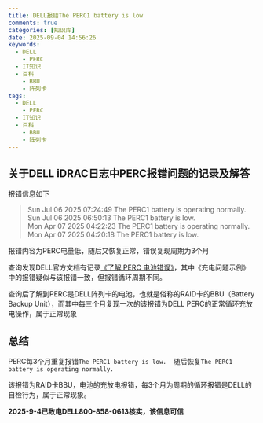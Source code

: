 ```yaml
---
title: DELL报错The PERC1 battery is low
comments: true
categories: [知识库]
date: 2025-09-04 14:56:26
keywords:
  - DELL
	- PERC
  - IT知识
  - 百科
	- BBU
	- 阵列卡
tags:
  - DELL
	- PERC
  - IT知识
  - 百科
	- BBU
	- 阵列卡
---
```


## 关于DELL iDRAC日志中PERC报错问题的记录及解答

报错信息如下

> Sun Jul 06 2025 07:24:49	The PERC1 battery is operating normally.	
> Sun Jul 06 2025 06:50:13	The PERC1 battery is low.	
> Mon Apr 07 2025 04:22:23	The PERC1 battery is operating normally.	
> Mon Apr 07 2025 04:20:18	The PERC1 battery is low.

报错内容为PERC电量低，随后又恢复正常，错误复现周期为3个月

<!-- more -->

查询发现DELL官方文档有记录[《了解 PERC 电池错误》](https://www.dell.com/support/kbdoc/zh-cn/000351229/poweredge-%E4%BA%86%E8%A7%A3-perc-%E7%94%B5%E6%B1%A0%E9%94%99%E8%AF%AF#bat15)，其中《充电问题示例》中的报错疑似与该报错一致，但报错循环周期不同。

查询后了解到PERC是DELL阵列卡的电池，也就是俗称的RAID卡的BBU（Battery Backup Unit），而其中每三个月复现一次的该报错为DELL PERC的正常循环充放电操作，属于正常现象

## 总结

PERC每3个月重复报错`The PERC1 battery is low.	`随后恢复`The PERC1 battery is operating normally.	`

该报错为RAID卡BBU，电池的充放电报错，每3个月为周期的循环报错是DELL的自检行为，属于正常现象。

**2025-9-4已致电DELL800-858-0613核实，该信息可信**